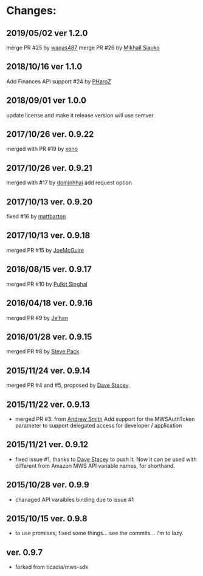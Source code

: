 # Changes:

## 2019/05/02 ver 1.2.0

merge PR #25 by [waqas487](https://github.com/waqas487) 
merge PR #26 by [Mikhail Siauko](https://github.com/buticm)

## 2018/10/16 ver 1.1.0

Add Finances API support #24 by [PHaroZ](https://github.com/PHaroZ)

## 2018/09/01 ver 1.0.0

update license and make it release version
will use semver

## 2017/10/26 ver. 0.9.22

merged with PR #19 by [xeno](https://github.com/xeno)

## 2017/10/26 ver. 0.9.21

merged with #17 by [dominhhai](https://github.com/dominhhai)
add request option

## 2017/10/13 ver. 0.9.20

fixed #16 by [mattbarton](https://github.com/mattbarton)

## 2017/10/13 ver. 0.9.18

merged PR #15 by [JoeMcGuire](https://github.com/JoeMcGuire)

## 2016/08/15 ver. 0.9.17

merged PR #10 by [Pulkit Singhal](https://github.com/pulkitsinghal)

## 2016/04/18 ver. 0.9.16

merged PR #9 by [Jelhan](https://github.com/jelhan)

## 2016/01/28 ver. 0.9.15

merged PR #8 by [Steve Pack](https://github.com/stevenpack)

## 2015/11/24 ver. 0.9.14

merged PR #4 and #5, proposed by [Dave Stacey](https://github.com/davestacey).

## 2015/11/22 ver. 0.9.13

- merged PR #3:
  from [Andrew Smith](https://github.com/emertechie)
  Add support for the MWSAuthToken parameter to support delegated access for developer / application

## 2015/11/21 ver. 0.9.12

- fixed issue #1, thanks to [Dave Stacey](https://github.com/davestacey) to push it.
  Now it can be used with different from Amazon MWS API variable names, for shorthand.

## 2015/10/28 ver. 0.9.9

- chanaged API varaibles binding due to issue #1

## 2015/10/15 ver. 0.9.8

- to use promises;
  fixed some things... see the commits... i'm to lazy.

## ver. 0.9.7

- forked from ticadia/mws-sdk
